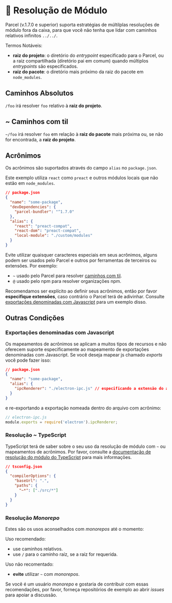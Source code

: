 # 📔 Resolução de Módulo

Parcel (v.1.7.0 e superior) suporta estratégias de múltilplas resoluções de módulo fora da caixa, para que você não tenha que lidar com caminhos relativos infinitos `../../`.

Termos Notáveis:

- **raiz do projeto**: o diretório do _entrypoint_ especificado para o Parcel, ou a raiz compartilhada (diretório pai em comum) quando múltiplos _entrypoints_ são especificados.
- **raiz do pacote**: o diretório mais próximo da raiz do pacote em `node_modules`.

## Caminhos Absolutos

`/foo` irá resolver `foo` relativo à **raiz do projeto**.

## ~ Caminhos com til

`~/foo` irá resolver `foo` em relação à **raiz do pacote** mais próxima ou, se não for encontrada, a **raiz do projeto**.

## Acrônimos

Os acrônimos são suportados através do campo `alias` no `package.json`.

Este exemplo utiliza `react` como `preact` e outros módulos locais que não estão em `node_modules`.

```json
// package.json
{
  "name": "some-package",
  "devDependencies": {
    "parcel-bundler": "^1.7.0"
  },
  "alias": {
    "react": "preact-compat",
    "react-dom": "preact-compat",
    "local-module": "./custom/modules"
  }
}
```

Evite utilizar quaisquer caracteres especiais em seus acrônimos, alguns podem ser usados pelo Parcel e outros por ferramentas de terceiros ou extensões. Por exemplo:

- `~` usado pelo Parcel para resolver [caminhos com til](#~-caminhos-com-til).
- `@` usado pelo npm para resolver organizações npm.

Recomendamos ser explícito ao definir seus acrônimos, então por favor **especifique extensões**, caso contrário o Parcel terá de adivinhar. Consulte [exportações denominadas com Javascript](#exportações-denominadas-com-javascript) para um exemplo disso.

## Outras Condições

### Exportações denominadas com Javascript

Os mapeamentos de acrônimos se aplicam a muitos tipos de recursos e não oferecem suporte especificamente ao mapeamento de exportações denominadas com Javascript. Se você deseja mapear js chamado _exports_ você pode fazer isso:

```json
// package.json
{
  "name": "some-package",
  "alias": {
    "ipcRenderer": "./electron-ipc.js" // especificando a extensão do arquivo
  }
}
```

e re-exportando a exportação nomeada dentro do arquivo com acrônimo:

```javascript
// electron-ipc.js
module.exports = require('electron').ipcRenderer;
```

### Resolução ~ TypeScript

TypeScript terá de saber sobre o seu uso da resolução de módulo com `~` ou mapeamentos de acrônimos. Por favor, consulte a [documentação de resolução do módulo do TypeScript](https://www.typescriptlang.org/docs/handbook/module-resolution.html) para mais informações.

```json
// tsconfig.json
{
  "compilerOptions": {
    "baseUrl": ".",
    "paths": {
      "~*": ["./src/*"]
    }
  }
}
```

### Resolução _Monorepo_

Estes são os usos aconselhados com _monorepos_ até o momento:

Uso recomendado:

- use caminhos relativos.
- use `/` para o caminho raíz, se a raíz for requerida.

Uso não recomentado:

- **evite** utilizar `~` com _monorepos_.

Se você é um usuário _monorepo_ e gostaria de contribuir com essas recomendações, por favor, forneça repositórios de exemplo ao abrir _issues_ para apoiar a discussão.
